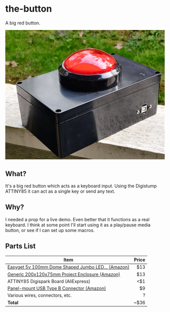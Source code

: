 # the-button
A big red button.

![Image of the button (with a lot of dust on it.)](img/button.png)

## What?

It's a big red button which acts as a keyboard input. Using the Digistump ATTINY85
it can act as a single key or send any text.

## Why?

I needed a prop for a live demo. Even better that it functions as a real keyboard.
I think at some point I'll start using it as a play/pause media button, or see if I
can set up some macros.

## Parts List

| Item | Price |
| ---- | -----:|
| [Easyget 5v 100mm Dome Shaped Jumbo LED... (Amazon)][button-amazon] | $13 |
| [Generic 200x120x75mm Project Enclosure (Amazon)][box-amazon] | $13 |
| ATTINY85 Digispark Board (AliExpress) | <$1 |
| [Panel-mount USB Type B Connector (Amazon)][usb-amazon] | $9 |
| Various wires, connectors, etc. | ? |
| **Total** | ~$36 |

[button-amazon]: https://www.amazon.com/Easyget-Shaped-Illuminated-Self-resetting-Projects/dp/B00XRC9URW
[box-amazon]: https://www.amazon.com/gp/product/B07D23BF7Y
[usb-amazon]: https://www.amazon.com/gp/product/B07G4XYJ5W